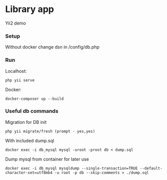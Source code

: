 # Library app

Yii2 demo

### Setup

Without docker change dsn in /config/db.php

### Run

Localhost:

`php yii serve`

Docker:

`docker-composer up --build`

### Useful db commands

Migration for DB init

`php yii migrate/fresh (prompt - yes,yes)`

With included dump.sql

`docker exec -i db_mysql mysql -uroot -proot db < dump.sql`

Dump mysql from container for later use

`docker exec -i db_mysql mysqldump --single-transaction=TRUE --default-character-set=utf8mb4 -u root -p db --skip-comments > ./dump.sql`
